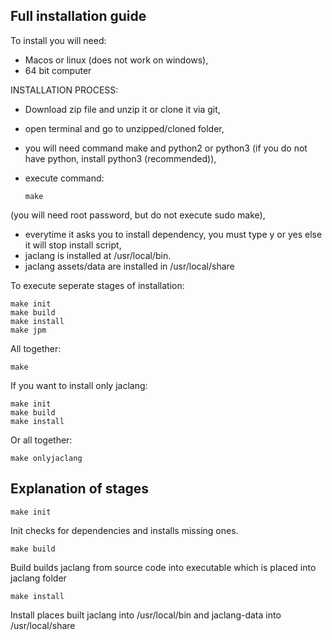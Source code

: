 ## Full installation guide

To install you will need:
 - Macos or linux (does not work on windows),
 - 64 bit computer

INSTALLATION PROCESS:

* Download zip file and unzip it or clone it via git,
* open terminal and go to unzipped/cloned folder,
* you will need command make and python2 or python3 (if you do not have python, install python3 (recommended)),
* execute command:

      make

(you will need root password, but do not execute sudo make),
* everytime it asks you to install dependency, you must type y or yes else it will stop install script,
* jaclang is installed at /usr/local/bin.
* jaclang assets/data are installed in /usr/local/share

To execute seperate stages of installation:

    make init
    make build
    make install
    make jpm
    
All together:

    make

If you want to install only jaclang:

    make init
    make build
    make install
    
Or all together:

    make onlyjaclang

## Explanation of stages

    make init

Init checks for dependencies and installs missing ones.

    make build

Build builds jaclang from source code into executable which is placed into jaclang folder

    make install
    
Install places built jaclang into /usr/local/bin and jaclang-data into /usr/local/share

